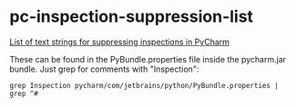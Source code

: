 # pc-inspection-suppression-list
[List of text strings for suppressing inspections in PyCharm](https://github.com/whitews/pc-inspection-suppression-list/blob/master/suppress-inspection.csv "View List")

These can be found in the PyBundle.properties file inside the pycharm.jar bundle. Just grep for comments with "Inspection":

    grep Inspection pycharm/com/jetbrains/python/PyBundle.properties | grep ^#
